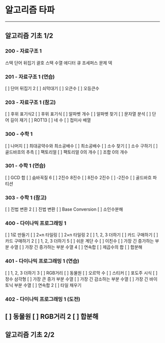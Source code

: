 # 알고리즘 타파

------------
## 알고리즘 기초 1/2

### 200 - 자료구조 1
스택
단어 뒤집기
괄호
스택 수열
에디터
큐
조세퍼스 문제
덱
### 201 - 자료구조 1 (연습)
[ ] 단어 뒤집기 2
[ ] 쇠막대기
[ ] 오큰수
[ ] 오등큰수
### 203 - 자료구조 1 (참고)
[ ] 후위 표기식2
[ ] 후위 표기식
[ ] 알파벳 개수
[ ] 알파벳 찾기
[ ] 문자열 분석
[ ] 단어 길이 재기
[ ] ROT13
[ ] 네 수
[ ] 접미사 배열
### 300 - 수학 1
[ ] 나머지
[ ] 최대공약수와 최소공배수
[ ] 최소공배수
[ ] 소수 찾기
[ ] 소수 구하기
[ ] 골드바흐의 추측
[ ] 팩토리얼
[ ] 팩토리얼 0의 개수
[ ] 조합 0의 개수
### 301 - 수학 1 (연습)
[ ] GCD 합
[ ] 숨바꼭질 6
[ ] 2진수 8진수
[ ] 8진수 2진수
[ ] -2진수
[ ] 골드바흐 파티션
### 303 - 수학 1 (참고)
[ ] 진법 변환 2
[ ] 진법 변환
[ ] Base Conversion
[ ] 소인수분해
### 400 - 다이나믹 프로그래밍 1
[ ] 1로 만들기
[ ] 2×n 타일링
[ ] 2×n 타일링 2
[ ] 1, 2, 3 더하기
[ ] 카드 구매하기
[ ] 카드 구매하기 2
[ ] 1, 2, 3 더하기 5
[ ] 쉬운 계단 수
[ ] 이친수
[ ] 가장 긴 증가하는 부분 수열
[ ] 가장 긴 증가하는 부분 수열 4
[ ] 연속합
[ ] 제곱수의 합
[ ] 합분해
### 401 - 다이나믹 프로그래밍 1 (연습)
[ ] 1, 2, 3 더하기 3
[ ] RGB거리
[ ] 동물원
[ ] 오르막 수
[ ] 스티커
[ ] 포도주 시식
[ ] 정수 삼각형
[ ] 가장 큰 증가 부분 수열
[ ] 가장 긴 감소하는 부분 수열
[ ] 가장 긴 바이토닉 부분 수열
[ ] 연속합 2
[ ] 타일 채우기
### 402 - 다이나믹 프로그래밍 1 (도전)
[ ] 동물원
[ ] RGB거리 2
[ ] 합분해
------------
## 알고리즘 기초 2/2
